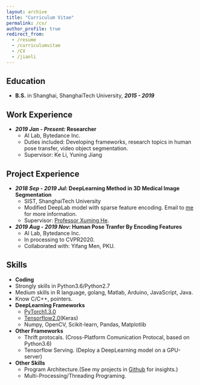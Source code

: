```yaml
---
layout: archive
title: "Curriculum Vitae"
permalink: /cv/
author_profile: true
redirect_from:
  - /resume
  - /curriculumvitae
  - /CV
  - /jianli
---
```


## Education

* **B.S.** in Shanghai, ShanghaiTech University, ***2015 - 2019*** 

## Work Experience
* ***2019 Jan - Present:* Researcher**
  * AI Lab, Bytedance Inc.
  * Duties included: Developing frameworks, research topics in human pose transfer, video object segmentation.
  * Supervisor: Ke Li, Yuning Jiang
  
## Project Experience
* ***2018 Sep - 2019 Jul*: DeepLearning Method in 3D Medical Image Segmentation**
  * SIST, ShanghaiTech University
  * Modified DeepLab model with sparse feature encoding. Email to [me](maito:maoym.tony@gmail.com) for more information.
  * Supervisor: [Professor Xuming He](https://xmhe.bitbucket.io/).
* ***2019 Aug - 2019 Nov*: Human Pose Tranfer By Encoding Features**
  * AI Lab, Bytedance Inc.
  * In processing to CVPR2020.
  * Collaborated with: Yifang Men, PKU.

## Skills
*  __Coding__
  * Strongly skills in Python3.6/Python2.7
  * Medium skills in R language, golang, Matlab, Arduino, JavaScript, Java.
  * Know C/C++, pointers.
* __DeepLearning Frameworks__
	* [PyTorch1.3.0](https://pytorch.org/)
	* [Tensorflow2.0](https://tensorflow.google.cn/)(Keras)
	* Numpy, OpenCV, Scikit-learn, Pandas, Matplotlib
* __Other Frameworks__
	* Thrift protocals. (Cross-Platform Comunication Protocal, based on Python3.6)
	* Tensorflow Serving. (Deploy a DeepLearning model on a GPU-server)
* __Other Skills__
	* Program Architecture.(See my projects in [Github](https://github.com/mtonym) for insights.)
	* Multi-Processing/Threading Programing.
